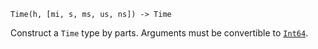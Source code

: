 ```
Time(h, [mi, s, ms, us, ns]) -> Time
```

Construct a `Time` type by parts. Arguments must be convertible to [`Int64`](@ref).
